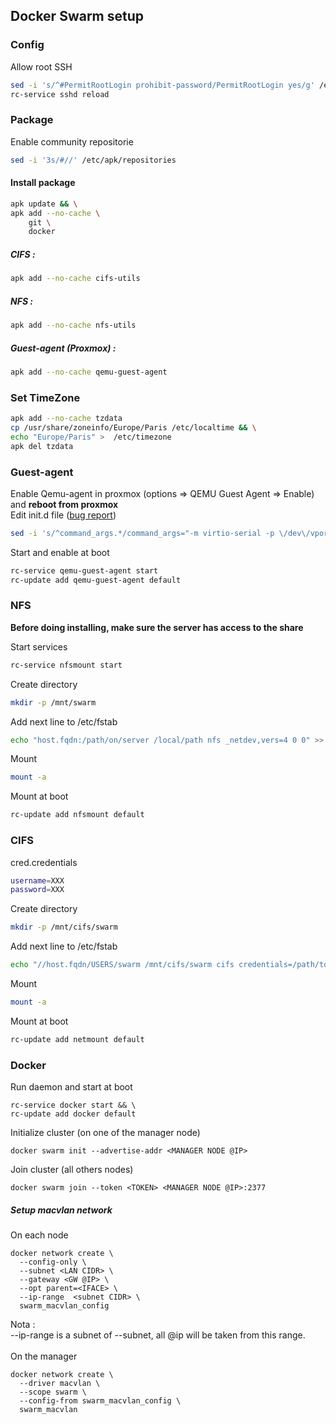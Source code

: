 ## Docker Swarm setup

### Config
Allow root SSH
```bash
sed -i 's/^#PermitRootLogin prohibit-password/PermitRootLogin yes/g' /etc/ssh/sshd_config
rc-service sshd reload
```

### Package
Enable community repositorie
```bash
sed -i '3s/#//' /etc/apk/repositories
```
#### Install package
```bash
apk update && \
apk add --no-cache \
    git \
    docker
```
##### CIFS :
```bash
apk add --no-cache cifs-utils
```
##### NFS :
```bash
apk add --no-cache nfs-utils
```
##### Guest-agent (Proxmox) :
```bash
apk add --no-cache qemu-guest-agent
```

### Set TimeZone
```bash
apk add --no-cache tzdata
cp /usr/share/zoneinfo/Europe/Paris /etc/localtime && \
echo "Europe/Paris" >  /etc/timezone
apk del tzdata
```

### Guest-agent
Enable Qemu-agent in proxmox (options => QEMU Guest Agent => Enable) and **reboot from proxmox** \
Edit init.d file ([bug report](https://gitlab.alpinelinux.org/alpine/aports/-/issues/8894 "Alpine Linux GitLab"))
```bash
sed -i 's/^command_args.*/command_args="-m virtio-serial -p \/dev\/vport2p1 -l \/var\/log\/qemu-ga.log -d"/g' /etc/init.d/qemu-guest-agent
```
Start and enable at boot
```bash
rc-service qemu-guest-agent start
rc-update add qemu-guest-agent default
```

### NFS
**Before doing installing, make sure the server has access to the share**

Start services
```bash
rc-service nfsmount start
```
Create directory
```bash
mkdir -p /mnt/swarm
```
Add next line to /etc/fstab
```bash
echo "host.fqdn:/path/on/server /local/path nfs _netdev,vers=4 0 0" >> /etc/fstab
```
Mount
```bash
mount -a
```
Mount at boot
```bash
rc-update add nfsmount default
```
### CIFS
cred.credentials
```bash
username=XXX
password=XXX
```
Create directory
```bash
mkdir -p /mnt/cifs/swarm
```
Add next line to /etc/fstab
```bash
echo "//host.fqdn/USERS/swarm /mnt/cifs/swarm cifs credentials=/path/to/cred.credentials,exec,rw,uid=0,gid=0,dir_mode=0777,file_mode=0777 0 0" >> /etc/fstab
```
Mount
```bash
mount -a
```
Mount at boot
```bash
rc-update add netmount default
```
### Docker
Run daemon and start at boot
```
rc-service docker start && \
rc-update add docker default
```
Initialize cluster (on one of the manager node)
```
docker swarm init --advertise-addr <MANAGER NODE @IP>
```
Join cluster (all others nodes)
```
docker swarm join --token <TOKEN> <MANAGER NODE @IP>:2377
```
##### Setup macvlan network
On each node
```
docker network create \
  --config-only \
  --subnet <LAN CIDR> \
  --gateway <GW @IP> \
  --opt parent=<IFACE> \
  --ip-range  <subnet CIDR> \
  swarm_macvlan_config
```
Nota :\
--ip-range is a subnet of --subnet, all @ip will be taken from this range. \
\
On the manager
```
docker network create \
  --driver macvlan \
  --scope swarm \
  --config-from swarm_macvlan_config \
  swarm_macvlan
```
